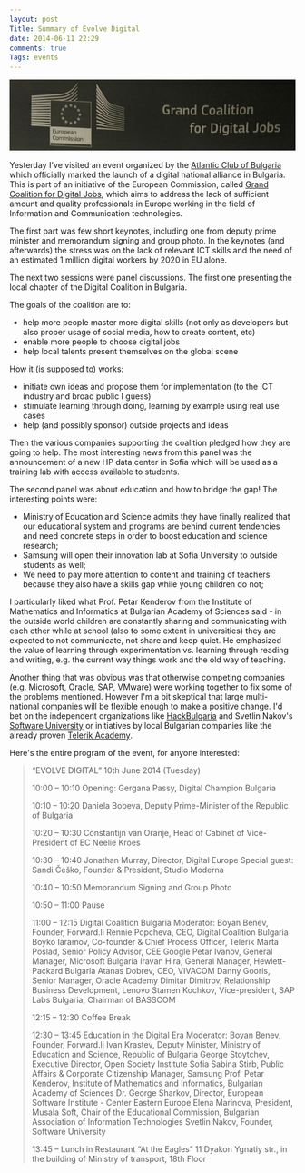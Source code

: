 ```yaml
---
layout: post
Title: Summary of Evolve Digital
date: 2014-06-11 22:29
comments: true
Tags: events
---
```



![Grand Coalition for Digital Jobs](/images/evolve_digital.jpg "Grand Coalition for Digital Jobs")

Yesterday I've visited an event organized by the 
[Atlantic Club of Bulgaria](http://www.atlantic-club.org/index.php?en) which
officially marked the launch of a digital national alliance in Bulgaria. This is
part of an initiative of the European Commission, called 
[Grand Coalition for Digital Jobs](http://ec.europa.eu/digital-agenda/en/grand-coalition-digital-jobs),
which aims to address the lack of
sufficient amount and quality professionals in Europe working in the
field of Information and Communication technologies.

The first part was few short keynotes, including one from deputy prime minister
and memorandum signing and group photo. In the keynotes (and afterwards)
the stress was on the lack of relevant ICT skills and the need of an estimated
1 million digital workers by 2020 in EU alone.

The next two sessions were panel discussions. The first one presenting the local 
chapter of the Digital Coalition in Bulgaria. 

The goals of the coalition are to:

* help more people master more digital skills (not only as developers but also
proper usage of social media, how to create content, etc)
* enable more people to choose digital jobs
* help local talents present themselves on the global scene

How it (is supposed to) works:

* initiate own ideas and propose them for implementation (to the ICT industry and broad public I guess)
* stimulate learning through doing, learning by example using real use cases
* help (and possibly sponsor) outside projects and ideas

Then the various companies supporting the coalition pledged how they are going to
help. The most interesting news from this panel was the announcement of a new HP
data center in Sofia which will be used as a training lab with access available to
students.


The second panel was about education and how to bridge the gap! The interesting points were:

* Ministry of Education and Science admits they have finally realized that our educational
system and programs are behind current tendencies and need concrete steps in order to boost
education and science research;
* Samsung will open their innovation lab at Sofia University to outside students as well;
* We need to pay more attention to content and training of teachers because they also have
a skills gap while young children do not;

I particularly liked what Prof. Petar Kenderov from the Institute of Mathematics and Informatics
at Bulgarian Academy of Sciences said - in the outside world children are constantly sharing
and communicating with each other while at school (also to some extent in universities) they
are expected to not communicate, not share and keep quiet. He emphasized the value of learning through
experimentation vs. learning through reading and writing, e.g. the current way things work
and the old way of teaching. 


Another thing that was obvious was that otherwise competing companies (e.g. Microsoft, Oracle, SAP,
VMware) were working together to fix some of the problems mentioned. However I'm a bit skeptical
that large multi-national companies will be flexible enough to make a positive change.
I'd bet on the independent organizations like [HackBulgaria](https://hackbulgaria.com/) and
Svetlin Nakov's [Software University](https://softuni.bg/) or initiatives by local Bulgarian companies
like the already proven [Telerik Academy](http://academy.telerik.com/).

Here's the entire program of the event, for anyone interested:

> “EVOLVE DIGITAL”
> 10th June 2014 (Tuesday)
> 
> 10:00 – 10:10 Opening: Gergana Passy, Digital Champion Bulgaria
> 
> 10:10 – 10:20 Daniela Bobeva, Deputy Prime-Minister of the Republic of Bulgaria
> 
> 10:20 – 10:30 Constantijn van Oranje, Head of Cabinet of Vice-President of EC Neelie Kroes
> 
> 10:30 – 10:40 Jonathan Murray, Director, Digital Europe
>       Special guest: Sandi Češko, Founder & President, Studio Moderna
> 
> 10:40 – 10:50 Memorandum Signing and Group Photo
> 
> 10:50 – 11:00 Pause
> 
> 11:00 – 12:15 Digital Coalition Bulgaria
>       Moderator: Boyan Benev, Founder, Forward.li
>       Rennie Popcheva, CEO, Digital Coalition Bulgaria
>       Boyko Iaramov, Co-founder & Chief Process Officer, Telerik
>       Marta Poslad, Senior Policy Advisor, CEE Google
>       Petar Ivanov, General Manager, Microsoft Bulgaria
>       Iravan Hira, General Manager, Hewlett-Packard Bulgaria
>       Atanas Dobrev, CEO, VIVACOM
>       Danny Gooris, Senior Manager, Oracle Academy
>       Dimitar Dimitrov, Relationship Business Development, Lenovo
>       Stamen Kochkov, Vice-president, SAP Labs Bulgaria, Chairman of BASSCOM
> 
> 12:15 – 12:30 Coffee Break
> 
> 12:30 – 13:45 Education in the Digital Era
>       Moderator: Boyan Benev, Founder, Forward.li
>       Ivan Krastev, Deputy Minister, Ministry of Education and Science, Republic of Bulgaria
>       George Stoytchev, Executive Director, Open Society Institute Sofia
>       Sabina Stirb, Public Affairs & Corporate Citizenship Manager, Samsung
>       Prof. Petar Kenderov, Institute of Mathematics and Informatics, Bulgarian
>       Academy of Sciences
>       Dr. George Sharkov, Director, European Software Institute - Center Eastern
>       Europe
>       Elena Marinova, President, Musala Soft, Chair of the Educational Commission,
>       Bulgarian Association of Information Technologies
>       Svetlin Nakov, Founder, Software University
> 
> 13:45 – Lunch in Restaurant “At the Eagles”
>       11 Dyakon Ygnatiy str., in the building of Ministry of transport, 18th Floor
